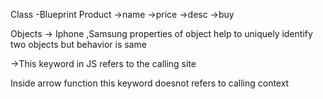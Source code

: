 Class -Blueprint
Product 
   ->name
   ->price
   ->desc
   ->buy

Objects -> Iphone ,Samsung 
properties of object help to uniquely identify two objects but behavior is same


->This keyword in JS refers to the calling site 

Inside arrow function this keyword doesnot refers to calling context 







